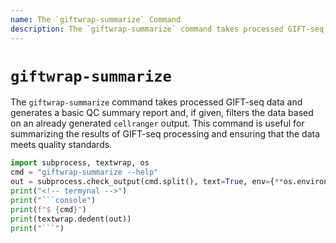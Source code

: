 ```yaml
---
name: The `giftwrap-summarize` Command
description: The `giftwrap-summarize` command takes processed GIFT-seq data and generates a basic QC summary report and, if given, filters the data based on an already generated `cellranger` output.
---
```


# `giftwrap-summarize`
The `giftwrap-summarize` command takes processed GIFT-seq data and generates a basic QC summary report and, if given, filters the data based on an already generated `cellranger` output. This command is useful for summarizing the results of GIFT-seq processing and ensuring that the data meets quality standards.

```py exec="md"
import subprocess, textwrap, os
cmd = "giftwrap-summarize --help"
out = subprocess.check_output(cmd.split(), text=True, env={**os.environ, "TERM": "xterm-256color"})
print("<!-- termynal -->")
print("```console")
print(f"$ {cmd}")
print(textwrap.dedent(out))
print("```")
```
